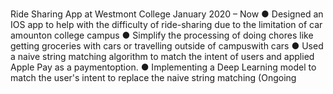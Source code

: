 # 
Ride Sharing App at Westmont College January 2020 – Now
● Designed an IOS app to help with the difficulty of ride-sharing due to the limitation of car amounton college campus
● Simplify the processing of doing chores like getting groceries with cars or travelling outside of campuswith cars
● Used a naive string matching algorithm to match the intent of users and applied Apple Pay as a paymentoption.
● Implementing a Deep Learning model to match the user's intent to replace the naive string matching (Ongoing
